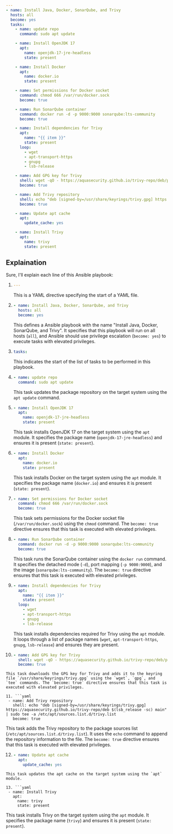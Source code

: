 ```yaml
---
- name: Install Java, Docker, SonarQube, and Trivy
  hosts: all
  become: yes
  tasks:
    - name: update repo
      command: sudo apt update

    - name: Install OpenJDK 17
      apt:
        name: openjdk-17-jre-headless
        state: present

    - name: Install Docker
      apt:
        name: docker.io
        state: present

    - name: Set permissions for Docker socket
      command: chmod 666 /var/run/docker.sock
      become: true

    - name: Run SonarQube container
      command: docker run -d -p 9000:9000 sonarqube:lts-community
      become: true

    - name: Install dependencies for Trivy
      apt:
        name: "{{ item }}"
        state: present
      loop:
        - wget
        - apt-transport-https
        - gnupg
        - lsb-release

    - name: Add GPG key for Trivy
      shell: wget -qO - https://aquasecurity.github.io/trivy-repo/deb/public.key | gpg --dearmor | sudo tee /usr/share/keyrings/trivy.gpg > /dev/null
      become: true

    - name: Add Trivy repository
      shell: echo "deb [signed-by=/usr/share/keyrings/trivy.gpg] https://aquasecurity.github.io/trivy-repo/deb $(lsb_release -sc) main" | sudo tee -a /etc/apt/sources.list.d/trivy.list
      become: true

    - name: Update apt cache
      apt:
        update_cache: yes

    - name: Install Trivy
      apt:
        name: trivy
        state: present

```

## Explaination
Sure, I'll explain each line of this Ansible playbook:

1. ```yaml
   ---
   ```
   This is a YAML directive specifying the start of a YAML file.

2. ```yaml
   - name: Install Java, Docker, SonarQube, and Trivy
     hosts: all
     become: yes
   ```
   This defines a Ansible playbook with the name "Install Java, Docker, SonarQube, and Trivy". It specifies that this playbook will run on all hosts (`all`), and Ansible should use privilege escalation (`become: yes`) to execute tasks with elevated privileges.

3. ```yaml
   tasks:
   ```
   This indicates the start of the list of tasks to be performed in this playbook.

4. ```yaml
   - name: update repo
     command: sudo apt update
   ```
   This task updates the package repository on the target system using the `apt update` command.

5. ```yaml
   - name: Install OpenJDK 17
     apt:
       name: openjdk-17-jre-headless
       state: present
   ```
   This task installs OpenJDK 17 on the target system using the `apt` module. It specifies the package name (`openjdk-17-jre-headless`) and ensures it is present (`state: present`).

6. ```yaml
   - name: Install Docker
     apt:
       name: docker.io
       state: present
   ```
   This task installs Docker on the target system using the `apt` module. It specifies the package name (`docker.io`) and ensures it is present (`state: present`).

7. ```yaml
   - name: Set permissions for Docker socket
     command: chmod 666 /var/run/docker.sock
     become: true
   ```
   This task sets permissions for the Docker socket file (`/var/run/docker.sock`) using the `chmod` command. The `become: true` directive ensures that this task is executed with elevated privileges.

8. ```yaml
   - name: Run SonarQube container
     command: docker run -d -p 9000:9000 sonarqube:lts-community
     become: true
   ```
   This task runs the SonarQube container using the `docker run` command. It specifies the detached mode (`-d`), port mapping (`-p 9000:9000`), and the image (`sonarqube:lts-community`). The `become: true` directive ensures that this task is executed with elevated privileges.

9. ```yaml
   - name: Install dependencies for Trivy
     apt:
       name: "{{ item }}"
       state: present
     loop:
       - wget
       - apt-transport-https
       - gnupg
       - lsb-release
   ```
   This task installs dependencies required for Trivy using the `apt` module. It loops through a list of package names (`wget`, `apt-transport-https`, `gnupg`, `lsb-release`) and ensures they are present.

10. ```yaml
    - name: Add GPG key for Trivy
      shell: wget -qO - https://aquasecurity.github.io/trivy-repo/deb/public.key | gpg --dearmor | sudo tee /usr/share/keyrings/trivy.gpg > /dev/null
      become: true
   ```
   This task downloads the GPG key for Trivy and adds it to the keyring file `/usr/share/keyrings/trivy.gpg` using the `wget`, `gpg`, and `tee` commands. The `become: true` directive ensures that this task is executed with elevated privileges.

11. ```yaml
    - name: Add Trivy repository
      shell: echo "deb [signed-by=/usr/share/keyrings/trivy.gpg] https://aquasecurity.github.io/trivy-repo/deb $(lsb_release -sc) main" | sudo tee -a /etc/apt/sources.list.d/trivy.list
      become: true
   ```
   This task adds the Trivy repository to the package sources list (`/etc/apt/sources.list.d/trivy.list`). It uses the `echo` command to append the repository information to the file. The `become: true` directive ensures that this task is executed with elevated privileges.

12. ```yaml
    - name: Update apt cache
      apt:
        update_cache: yes
   ```
   This task updates the apt cache on the target system using the `apt` module.

13. ```yaml
    - name: Install Trivy
      apt:
        name: trivy
        state: present
   ```
   This task installs Trivy on the target system using the `apt` module. It specifies the package name (`trivy`) and ensures it is present (`state: present`).
